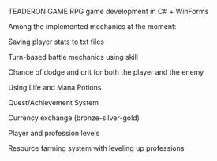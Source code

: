 TEADERON GAME
RPG game development in C# + WinForms

Among the implemented mechanics at the moment:

Saving player stats to txt files

Turn-based battle mechanics using skill

Chance of dodge and crit for both the player and the enemy

Using Life and Mana Potions

Quest/Achievement System

Currency exchange (bronze-silver-gold)

Player and profession levels

Resource farming system with leveling up professions
